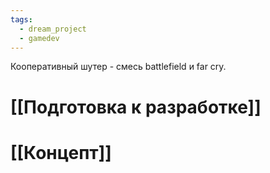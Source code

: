 ```yaml
---
tags:
  - dream_project
  - gamedev
---
```

Кооперативный шутер - смесь battlefield и far cry.

# [[Подготовка к разработке]]


# [[Концепт]]
